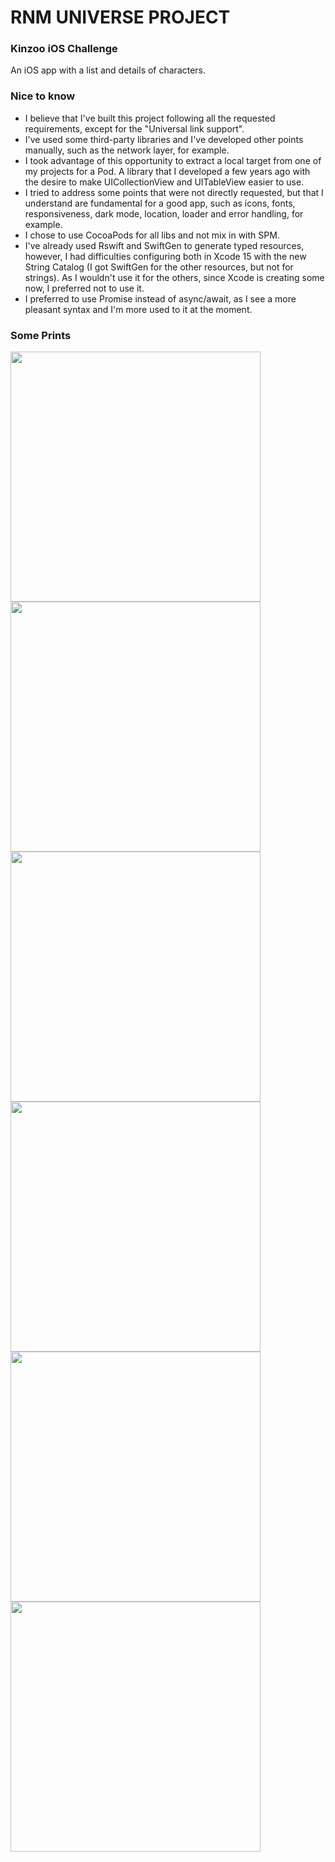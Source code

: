 # RNM UNIVERSE PROJECT #

### Kinzoo iOS Challenge ###

An iOS app with a list and details of characters.

### Nice to know ###

* I believe that I've built this project following all the requested requirements, except for the "Universal link support".
* I've used some third-party libraries and I've developed other points manually, such as the network layer, for example.
* I took advantage of this opportunity to extract a local target from one of my projects for a Pod. A library that I developed a few years ago with the desire to make UICollectionView and UITableView easier to use.
* I tried to address some points that were not directly requested, but that I understand are fundamental for a good app, such as icons, fonts, responsiveness, dark mode, location, loader and error handling, for example.
* I chose to use CocoaPods for all libs and not mix in with SPM.
* I've already used Rswift and SwiftGen to generate typed resources, however, I had difficulties configuring both in Xcode 15 with the new String Catalog (I got SwiftGen for the other resources, but not for strings). As I wouldn't use it for the others, since Xcode is creating some now, I preferred not to use it.
* I preferred to use Promise instead of async/await, as I see a more pleasant syntax and I'm more used to it at the moment.

### Some Prints ###

<img src="README_FILES/Screenshot01.png" width=400 />
<img src="README_FILES/Screenshot02.png" width=400 />
<img src="README_FILES/Screenshot03.png" width=400 />
<img src="README_FILES/Screenshot04.png" width=400 />
<img src="README_FILES/Screenshot05.png" width=400 />
<img src="README_FILES/Screenshot06.png" width=400 />